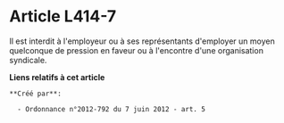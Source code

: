 # Article L414-7

Il est interdit à l'employeur ou à ses représentants d'employer un moyen quelconque de pression en faveur ou à l'encontre
d'une organisation syndicale.

**Liens relatifs à cet article**

	**Créé par**:

	  - Ordonnance n°2012-792 du 7 juin 2012 - art. 5
